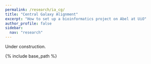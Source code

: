 ```yaml
---
permalink: /research/ia_cg/
title: "Central Galaxy Alignment"
excerpt: "How to set up a bioinformatics project on Abel at UiO"
author_profile: false
sidebar:
  nav: "research"
---
```


Under construction. 



{% include base_path %}
